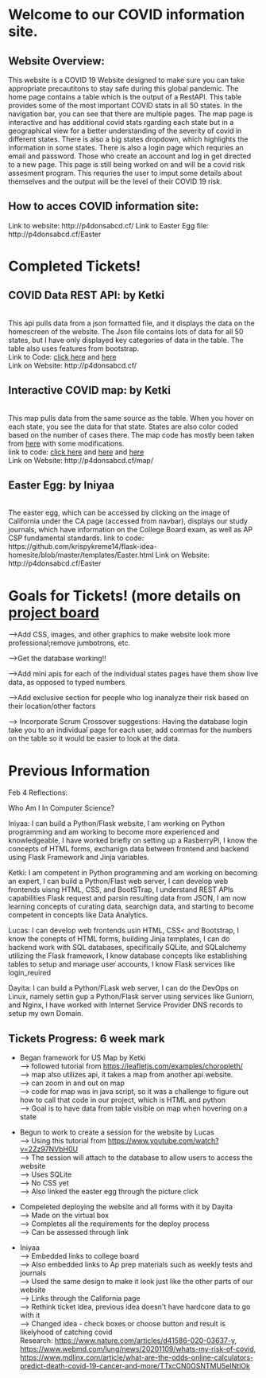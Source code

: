 # Welcome to our COVID information site.

<h2>Website Overview:</h2>
This website is a COVID 19 Website designed to make sure you can take appropriate precautitons to stay safe during this global pandemic. The home page contains a table which is the output of a RestAPI. This table provides some of the most important COVID stats in all 50 states. In the navigation bar, you can see that there are multiple pages. The map page is interactive and has additional covid stats rgarding each state but in a geographical view for a better understanding of the severity of covid in different states. There is also a big states dropdown, which highlights the information in some states. There is also a login page which requries an email and password. Those who create an account and log in get directed to a new page. This page is still being worked on and will be a covid risk assesment program. This requries the user to imput some details about themselves and the output will be the level of their COVID 19 risk. 

<h2>How to acces COVID information site:</h2>
Link to website: http://p4donsabcd.cf/
Link to Easter Egg file: http://p4donsabcd.cf/Easter

# Completed Tickets!
<h2> COVID Data REST API: by Ketki</h2> <br>
This api pulls data from a json formatted file, and it displays the data on the homescreen of the website. The Json file contains lots of data for all 50 states, but I have only displayed key categories of data in the table. The table also uses features from bootstrap.
<br>
Link to Code: <a href="https://github.com/krispykreme14/flask-idea-homesite/blob/master/main.py">click here</a> and <a href="https://github.com/krispykreme14/flask-idea-homesite/blob/master/templates/home.html"> here</a> <br>
Link on Website: http://p4donsabcd.cf/
<br>

<h2> Interactive COVID map: by Ketki</h2> <br>
This map pulls data from the same source as the table. When you hover on each state, you see the data for that state. States are also color coded based on the number of cases there. The map code has mostly been taken from <a href="https://leafletjs.com/examples/choropleth/"> here</a> with some modifications.
<br>
link to code: <a href="https://github.com/krispykreme14/flask-idea-homesite/blob/master/templates/map.html">click here</a> and <a href="https://github.com/krispykreme14/flask-idea-homesite/blob/master/templates/base.html"> here</a> and <a href="https://github.com/krispykreme14/flask-idea-homesite/blob/master/main.py"> here</a><br>
Link on Website: http://p4donsabcd.cf/map/
<br>

<h2> Easter Egg: by Iniyaa </h2> <br>
The easter egg, which can be accessed by clicking on the image of California under the CA page (accessed from navbar), displays our study journals, which have information on the College Board exam, as well as AP CSP fundamental standards.
link to code: https://github.com/krispykreme14/flask-idea-homesite/blob/master/templates/Easter.html
Link on Website: http://p4donsabcd.cf/Easter
<br>

# Goals for Tickets! (more details on <a href="https://github.com/krispykreme14/flask-idea-homesite/projects/1">project board</a>

 -->Add CSS, images, and other graphics to make website look more professional;remove jumbotrons, etc.  <br>

 -->Get the database working!!
  
 -->Add mini apis for each of the individual states pages  have them show live data, as opposed to typed numbers  <br>
  
 -->Add exclusive section for people who log inanalyze their risk based on their location/other factors  <br>

 --> Incorporate Scrum Crossover suggestions: Having the database login take you to an individual page for each user, add commas for the numbers on the table so it would be easier to look at the data. 
 <br>
 
 
# Previous Information

Feb 4 Reflections:

Who Am I In Computer Science?

Iniyaa: I can build a Python/Flask website, I am working on Python programming and am working to become more experienced and knowledgeable, I have worked briefly on setting up a RasberryPi, I know the concepts of HTML forms, exchanign data between frontend and backend using Flask Framework and Jinja variables.

Ketki: I am competent in Python programming and am working on becoming an expert, I can build a Python/Flast web server, I can develop web frontends uisng HTML, CSS, and BootSTrap, I understand REST APIs capabilities Flask request and parsin resulting data from JSON, I am now learning concepts of curating data, searchign data, and starting to become competent in concepts like Data Analytics.

Lucas: I can develop web frontends usin HTML, CSS< and Bootstrap, I know the conepts of HTML forms, building Jinja templates, I can do backend work with SQL databases, specifically SQLite, and SQLalchemy utilizing the Flask framework, I know database concepts like establishing tables to setup and manage user accounts, I know Flask services like login_reuired

Dayita: I can build a Python/FLask web server, I can do the DevOps on Linux, namely settin gup a Python/Flask server using services like Guniorn, and Nginx, I have worked with Internet Service Provider DNS records to setup my own Domain.

## Tickets Progress: 6 week mark

- Began framework for US Map by Ketki<br>
--> followed tutorial from https://leafletjs.com/examples/choropleth/ <br>
--> map also utilizes api, it takes a map from another api website.<br>
--> can zoom in and out on map<br>
--> code for map was in java script, so it was a challenge to figure out how to call that code in our project, which is HTML and python<br>
--> Goal is to have data from table visible on map when hovering on a state<br>

- Begun to work to create a session for the website by Lucas <br>
--> Using this tutorial from https://www.youtube.com/watch?v=2Zz97NVbH0U <br>
--> The session will attach to the database to allow users to access the website<br>
--> Uses SQLite<br>
--> No CSS yet<br>
--> Also linked the easter egg through the picture click<br>

- Compeleted deploying the website and all forms with it by Dayita <br>
--> Made on the virtual box<br>
--> Completes all the requirements for the deploy process<br>
--> Can be assessed through link<br>

- Iniyaa <br>
--> Embedded links to college board<br> 
--> Also embedded links to Ap prep materials such as weekly tests and journals<br> 
--> Used the same design to make it look just like the other parts of our website<br>
--> Links through the California page<br>
--> Rethink ticket idea, previous idea doesn't have hardcore data to go with it<br>
--> Changed idea - check boxes or choose button and result is likelyhood of catching covid<br>
Research: https://www.nature.com/articles/d41586-020-03637-y, https://www.webmd.com/lung/news/20201109/whats-my-risk-of-covid, 
https://www.mdlinx.com/article/what-are-the-odds-online-calculators-predict-death-covid-19-cancer-and-more/TTxcCN0OSNTMU5eINtlOk


